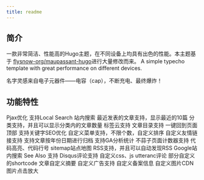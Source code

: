 ```yaml
---
title: readme
---
```

## 简介

一款非常简洁、性能高的Hugo主题，在不同设备上均具有出色的性能。本主题基于
[flysnow-org/maupassant-hugo](https://github.com/flysnow-org/maupassant-hugo)进行大量修改而来。
A simple typecho template with great performance on different devices.

名字灵感来自电子元器件——电容（cap），不断充电、最终爆炸！

## 功能特性

Pjax优化
支持Local Search 站内搜索
最近发表的文章支持，显示最近的10篇
分类支持，并且可以显示分类内的文章数量
标签云支持
文章目录支持
一键回到页面顶部
支持关键字SEO优化
自定义菜单支持，不限个数，自定义排序
自定义友情链接支持
支持文章按年份日期进行归档
支持GA分析统计
不蒜子页面计数器支持
代码高亮、代码行号
sitemap站点地图
RSS支持，并且可以自动发现RSS
Google站内搜索
See Also 支持
Disqus评论支持
自定义css、js
utteranc评论
部分自定义的shortcode
文章自定义摘要
自定义广告支持
自定义备案信息
自定义图片CDN
图片点击放大
